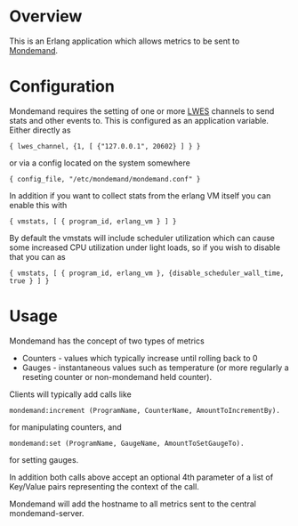 # Overview

This is an Erlang application which allows metrics to be sent to
[Mondemand](http://www.mondemand.org/).

# Configuration
Mondemand requires the setting of one or more [LWES](http://www.lwes.org)
channels to send stats and other events to.  This is configured as an
application variable.  Either directly as
```
{ lwes_channel, {1, [ {"127.0.0.1", 20602} ] } }
```
or via a config located on the system somewhere
```
{ config_file, "/etc/mondemand/mondemand.conf" }
```

In addition if you want to collect stats from the erlang VM itself you
can enable this with
```
{ vmstats, [ { program_id, erlang_vm } ] }
```
By default the vmstats will include scheduler utilization which can cause
some increased CPU utilization under light loads, so if you wish to disable
that you can as
```
{ vmstats, [ { program_id, erlang_vm }, {disable_scheduler_wall_time, true } ] }
```

# Usage

Mondemand has the concept of two types of metrics

* Counters - values which typically increase until rolling back to 0
* Gauges - instantaneous values such as temperature (or more regularly a reseting counter or non-mondemand held counter).

Clients will typically add calls like
```
mondemand:increment (ProgramName, CounterName, AmountToIncrementBy).
```
for manipulating counters, and
```
mondemand:set (ProgramName, GaugeName, AmountToSetGaugeTo).
```
for setting gauges.

In addition both calls above accept an optional 4th parameter of a list
of Key/Value pairs representing the context of the call.

Mondemand will add the hostname to all metrics sent to the central
mondemand-server.

